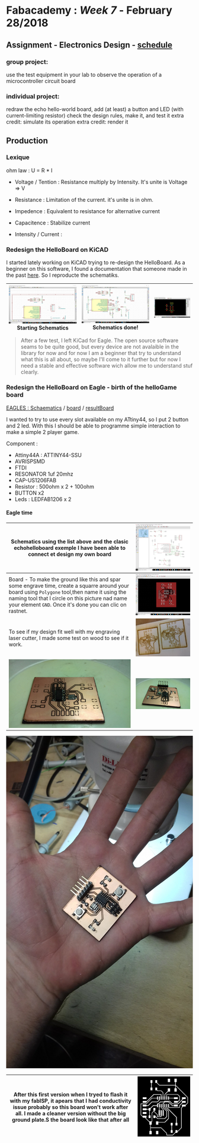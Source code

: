 # Fabacademy : *Week 7* - **February 28/2018**


## Assignment - Electronics Design - [schedule](http://academy.cba.mit.edu/classes/electronics_design/index.html)

### group project:
   use the test equipment in your lab to observe the operation
      of a microcontroller circuit board

### individual project:
   redraw the echo hello-world board,
   add (at least) a button and LED (with current-limiting resistor)
   check the design rules, make it, and test it
   extra credit: simulate its operation
   extra credit: render it

## Production


### Lexique

ohm law : U = R * I

* Voltage / Tention :
  Resistance multiply by Intensity. It's unite is Voltage => V

* Resistance :
  Limitation of the current. it's unite is in ohm.

* Impedence :
  Equivalent to resistance for alternative current

* Capacitence :
  Stabilize current

* Intensity / Current :


### Redesign the HelloBoard on KiCAD

I started lately working on KiCAD trying to re-design the HelloBoard. As a beginner on this software, I found a documentation that someone made in the past [here](http://archive.fabacademy.org/2017/fablabnervecentre/students/401/assignment6.html). So I reproducte the schematiks.

| ![kiCad](assets\img\week7\kiCad-01.jpg) Starting Schematics | ![kiCad](assets\img\week7\kiCad-02.jpg)  Schematics done! | ![kiCad](assets/img/week7/kiCad-03.jpg) |
| --- | --- | --- |

> After a few test, I left KiCad for Eagle. The open source software seams to be quite good, but every device are not avalaible in the library for now and for now I am a beginner that try to understand what this is all about, so maybe I'll come to it further but for now I need a stable and effective software wich allow me to understand stuf clearly.

### Redesign the HelloBoard on Eagle - birth of the helloGame board

<u>EAGLES : </u> [Schaematics](assets\files\helloboard\helloGame\helloGame1.5.sch) / [board](assets\files\helloboard\helloGame\helloGame1.5.brd) / [resultBoard](assets\files\helloboard\helloGame\helloGameBoard.png)

I wanted to try to use every slot available on my ATtiny44, so I put 2 button and 2 led. With this I should be able to programme simple interaction to make a simple 2 player game.

Component :

* Attiny44A : ATTINY44-SSU
* AVRISPSMD
* FTDI
* RESONATOR 1uf 20mhz
* CAP-US1206FAB
* Resistor :  500ohm x 2 + 100ohm
* BUTTON x2
* Leds : LEDFAB1206 x 2

#### Eagle time

| Schematics using the list above and the clasic echohelloboard exemple I have been able to connect et design my own board | ![eagle0](assets\img\week7\helloGame0.png) |
| --- | --- |
| Board - To make the ground like this and spar some engrave time, create a squarre around your board using `Polygone` tool,then name it using the naming tool that I circle on this picture nad name your element `GND`. Once it's done you can clic on rastnet.  | ![eagle1](assets\img\week7\helloGame1.jpg) |
| To see if my design fit well with my engraving laser cutter, I made some test on wood to see if it work. | ![woodTest](assets\img\week7\woodTest.jpg) |
| ![](assets\img\week7\mount0.jpg) | ![](assets\img\week7\mount1.jpg) |

![mounted](assets\img\week7\mount2.jpg)

| After this first version when I tryed to flash it with my fabISP, it apears that I had conductivity issue probably so this board won't work after all. I made a cleaner version without the big ground plate.S the board look like that after all| ![resultBoard](assets/files/helloboard/helloGame/helloGameBoard.png) |
| --- | --- |
